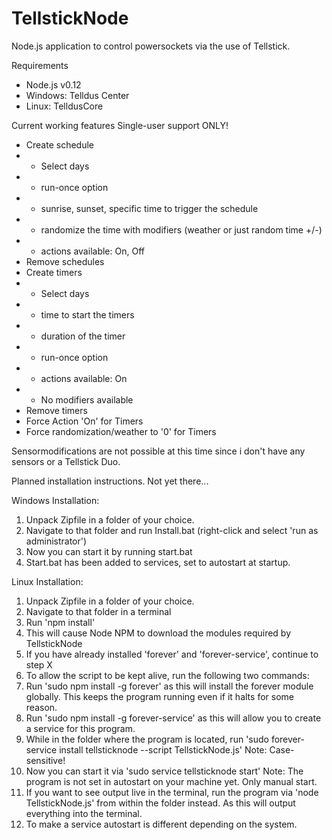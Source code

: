 # TellstickNode
Node.js application to control powersockets via the use of Tellstick.


Requirements
- Node.js v0.12
- Windows: Telldus Center
- Linux: TelldusCore

Current working features
Single-user support ONLY!

- Create schedule
- - Select days
- - run-once option
- - sunrise, sunset, specific time to trigger the schedule
- - randomize the time with modifiers (weather or just random time +/-)
- - actions available: On, Off
- Remove schedules
- Create timers
- - Select days
- - time to start the timers
- - duration of the timer
- - run-once option
- - actions available: On
- - No modifiers available
- Remove timers
- Force Action 'On' for Timers
- Force randomization/weather to '0' for Timers

Sensormodifications are not possible at this time since i don't have any sensors or a Tellstick Duo.

Planned installation instructions. Not yet there...

Windows Installation:

1. Unpack Zipfile in a folder of your choice.
2. Navigate to that folder and run Install.bat (right-click and select 'run as administrator')
3. Now you can start it by running start.bat
4. Start.bat has been added to services, set to autostart at startup.

Linux Installation:

1. Unpack Zipfile in a folder of your choice.
2. Navigate to that folder in a terminal
3. Run 'npm install'
4. This will cause Node NPM to download the modules required by TellstickNode
5. If you have already installed 'forever' and 'forever-service', continue to step X
6. To allow the script to be kept alive, run the following two commands:
7. Run 'sudo npm install -g forever' as this will install the forever module globally. This keeps the program running even if it halts for some reason.
8. Run 'sudo npm install -g forever-service' as this will allow you to create a service for this program.
9. While in the folder where the program is located, run 'sudo forever-service install tellsticknode --script TellstickNode.js' Note: Case-sensitive!
10. Now you can start it via 'sudo service tellsticknode start' Note: The program is not set in autostart on your machine yet. Only manual start.
11. If you want to see output live in the terminal, run the program via 'node TellstickNode.js' from within the folder instead. As this will output everything into the terminal.
12. To make a service autostart is different depending on the system.
